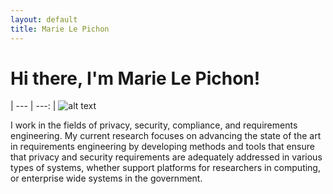 ```yaml
---
layout: default
title: Marie Le Pichon
---
```


# Hi there, I'm Marie Le Pichon!

 |
 --- | ---:
 | ![alt text](http://marielepichon.com/assets/headshot.png "Headshot")

I work in the fields of privacy, security, compliance, and requirements engineering. My current research focuses on advancing the state of the art in requirements engineering by developing methods and tools that ensure that privacy and security requirements are adequately addressed in various types of systems, whether support platforms for researchers in computing, or enterprise wide systems in the government.
